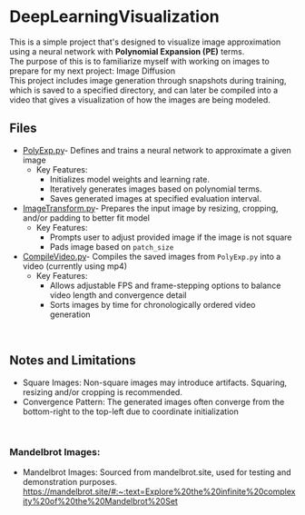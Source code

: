 # DeepLearningVisualization

This is a simple project that's designed to visualize image approximation using a neural network with **Polynomial Expansion (PE)** terms. 
<br>
The purpose of this is to familiarize myself with working on images to prepare for my next project: Image Diffusion
<br>
This project includes image generation through snapshots during training, which is saved to a specified directory, and can later be compiled into a video that gives a visualization of how the images are being modeled.



## Files
- [PolyExp.py](#polyexppy)- Defines and trains a neural network to approximate a given image
  - Key Features:
    - Initializes model weights and learning rate.
    - Iteratively generates images based on polynomial terms.
    - Saves generated images at specified evaluation interval.
- [ImageTransform.py](#imagetransformpy)- Prepares the input image by resizing, cropping, and/or padding to better fit model
  - Key Features:
    - Prompts user to adjust provided image if the image is not square
    - Pads image based on `patch_size`
- [CompileVideo.py](#compilevideopy)- Compiles the saved images from `PolyExp.py` into a video (currently using mp4)
  - Key Features:
    - Allows adjustable FPS and frame-stepping options to balance video length and convergence detail
    - Sorts images by time for chronologically ordered video generation

<br>

## Notes and Limitations
- Square Images: Non-square images may introduce artifacts. Squaring, resizing and/or cropping is recommended.
- Convergence Pattern: The generated images often converge from the bottom-right to the top-left due to coordinate initialization


<br>

### Mandelbrot Images:
- Mandelbrot Images: Sourced from mandelbrot.site, used for testing and demonstration purposes.
https://mandelbrot.site/#:~:text=Explore%20the%20infinite%20complexity%20of%20the%20Mandelbrot%20Set